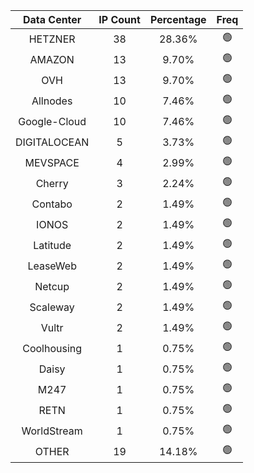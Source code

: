 | Data Center | IP Count | Percentage | Freq |
|:------------:|:--------:|:-----------:|:-----:|
| HETZNER | 38 | 28.36% | 🟢 |
| AMAZON | 13 | 9.70% | 🟢 |
| OVH | 13 | 9.70% | 🟢 |
| Allnodes | 10 | 7.46% | 🟢 |
| Google-Cloud | 10 | 7.46% | 🟢 |
| DIGITALOCEAN | 5 | 3.73% | 🟢 |
| MEVSPACE | 4 | 2.99% | 🟢 |
| Cherry | 3 | 2.24% | 🟢 |
| Contabo | 2 | 1.49% | 🟢 |
| IONOS | 2 | 1.49% | 🟢 |
| Latitude | 2 | 1.49% | 🟢 |
| LeaseWeb | 2 | 1.49% | 🟢 |
| Netcup | 2 | 1.49% | 🟢 |
| Scaleway | 2 | 1.49% | 🟢 |
| Vultr | 2 | 1.49% | 🟢 |
| Coolhousing | 1 | 0.75% | 🟢 |
| Daisy | 1 | 0.75% | 🟢 |
| M247 | 1 | 0.75% | 🟢 |
| RETN | 1 | 0.75% | 🟢 |
| WorldStream | 1 | 0.75% | 🟢 |
| OTHER | 19 | 14.18% | 🟢 |